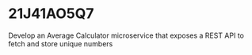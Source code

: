 # 21J41AO5Q7
Develop an Average Calculator microservice that exposes a REST API to fetch and store unique numbers 
